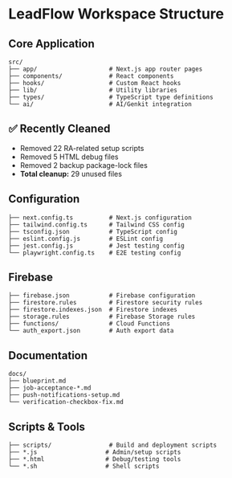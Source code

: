 # LeadFlow Workspace Structure

## Core Application
```
src/
├── app/                    # Next.js app router pages
├── components/             # React components
├── hooks/                  # Custom React hooks
├── lib/                    # Utility libraries
├── types/                  # TypeScript type definitions
└── ai/                     # AI/Genkit integration
```

## ✅ Recently Cleaned
- Removed 22 RA-related setup scripts
- Removed 5 HTML debug files  
- Removed 2 backup package-lock files
- **Total cleanup:** 29 unused files

## Configuration
```
├── next.config.ts          # Next.js configuration
├── tailwind.config.ts      # Tailwind CSS config
├── tsconfig.json           # TypeScript config
├── eslint.config.js        # ESLint config
├── jest.config.js          # Jest testing config
└── playwright.config.ts    # E2E testing config
```

## Firebase
```
├── firebase.json           # Firebase configuration
├── firestore.rules         # Firestore security rules
├── firestore.indexes.json  # Firestore indexes
├── storage.rules           # Firebase Storage rules
├── functions/              # Cloud Functions
└── auth_export.json        # Auth export data
```

## Documentation
```
docs/
├── blueprint.md
├── job-acceptance-*.md
├── push-notifications-setup.md
└── verification-checkbox-fix.md
```

## Scripts & Tools
```
├── scripts/                # Build and deployment scripts
├── *.js                   # Admin/setup scripts
├── *.html                 # Debug/testing tools
└── *.sh                   # Shell scripts
```
